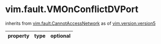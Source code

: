 vim.fault.VMOnConflictDVPort
============================
inherits from [vim.fault.CannotAccessNetwork](docs/vim.fault.CannotAccessNetwork.md)
as of [vim.version.version5](docs/vim.version.md)

| property | type | optional |
|:---------|:-----|:---------|
